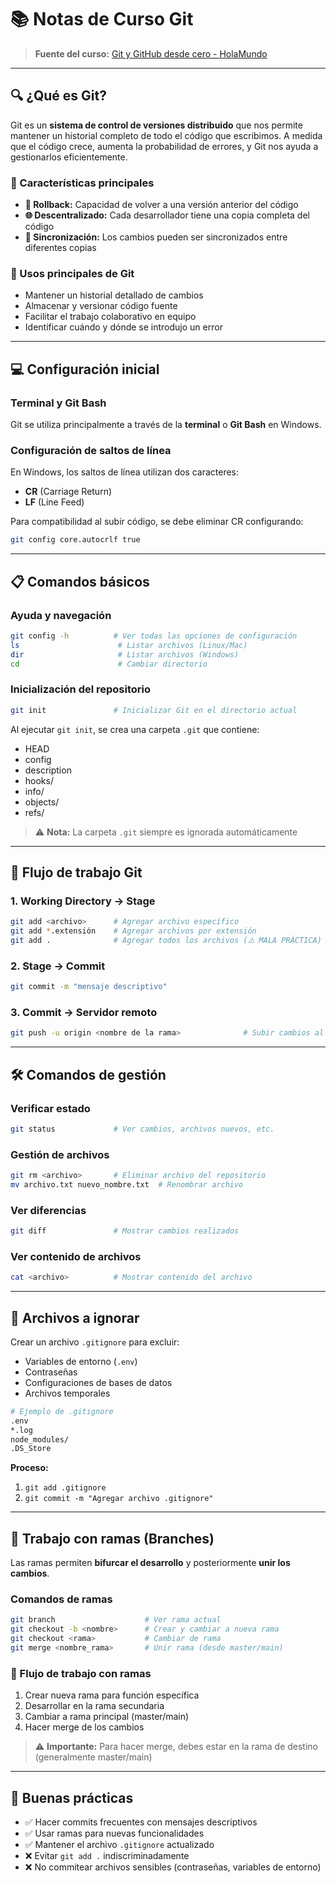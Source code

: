 # 📚 Notas de Curso Git

> **Fuente del curso:** [Git y GitHub desde cero - HolaMundo](https://www.youtube.com/watch?v=VdGzPZ31ts8&t=14s&ab_channel=HolaMundo)

---

## 🔍 ¿Qué es Git?

Git es un **sistema de control de versiones distribuido** que nos permite mantener un historial completo de todo el código que escribimos. A medida que el código crece, aumenta la probabilidad de errores, y Git nos ayuda a gestionarlos eficientemente.

### 🔑 Características principales

- **📜 Rollback:** Capacidad de volver a una versión anterior del código
- **🌐 Descentralizado:** Cada desarrollador tiene una copia completa del código
- **🔄 Sincronización:** Los cambios pueden ser sincronizados entre diferentes copias

### 🎯 Usos principales de Git

- Mantener un historial detallado de cambios
- Almacenar y versionar código fuente
- Facilitar el trabajo colaborativo en equipo
- Identificar cuándo y dónde se introdujo un error

---

## 💻 Configuración inicial

### Terminal y Git Bash
Git se utiliza principalmente a través de la **terminal** o **Git Bash** en Windows.

### Configuración de saltos de línea

En Windows, los saltos de línea utilizan dos caracteres:
- **CR** (Carriage Return)
- **LF** (Line Feed)

Para compatibilidad al subir código, se debe eliminar CR configurando:
```bash
git config core.autocrlf true
```

---

## 📋 Comandos básicos

### Ayuda y navegación
```bash
git config -h          # Ver todas las opciones de configuración
ls                      # Listar archivos (Linux/Mac)
dir                     # Listar archivos (Windows)
cd                      # Cambiar directorio
```

### Inicialización del repositorio
```bash
git init               # Inicializar Git en el directorio actual
```

Al ejecutar `git init`, se crea una carpeta `.git` que contiene:
- HEAD
- config
- description
- hooks/
- info/
- objects/
- refs/

> ⚠️ **Nota:** La carpeta `.git` siempre es ignorada automáticamente

---

## 🔄 Flujo de trabajo Git

### 1. **Working Directory → Stage**
```bash
git add <archivo>      # Agregar archivo específico
git add *.extensión    # Agregar archivos por extensión
git add .              # Agregar todos los archivos (⚠️ MALA PRÁCTICA)
```

### 2. **Stage → Commit**
```bash
git commit -m "mensaje descriptivo"
```

### 3. **Commit → Servidor remoto**
```bash
git push -u origin <nombre de la rama>              # Subir cambios al servidor (ej: GitHub)
```

---

## 🛠️ Comandos de gestión

### Verificar estado
```bash
git status             # Ver cambios, archivos nuevos, etc.
```

### Gestión de archivos
```bash
git rm <archivo>       # Eliminar archivo del repositorio
mv archivo.txt nuevo_nombre.txt  # Renombrar archivo
```

### Ver diferencias
```bash
git diff               # Mostrar cambios realizados
```

### Ver contenido de archivos
```bash
cat <archivo>          # Mostrar contenido del archivo
```

---

## 🚫 Archivos a ignorar

Crear un archivo `.gitignore` para excluir:
- Variables de entorno (`.env`)
- Contraseñas
- Configuraciones de bases de datos
- Archivos temporales

```bash
# Ejemplo de .gitignore
.env
*.log
node_modules/
.DS_Store
```

**Proceso:**
1. `git add .gitignore`
2. `git commit -m "Agregar archivo .gitignore"`

---

## 🌿 Trabajo con ramas (Branches)

Las ramas permiten **bifurcar el desarrollo** y posteriormente **unir los cambios**.

### Comandos de ramas
```bash
git branch                    # Ver rama actual
git checkout -b <nombre>      # Crear y cambiar a nueva rama
git checkout <rama>           # Cambiar de rama
git merge <nombre_rama>       # Unir rama (desde master/main)
```

### 📝 Flujo de trabajo con ramas
1. Crear nueva rama para función específica
2. Desarrollar en la rama secundaria
3. Cambiar a rama principal (master/main)
4. Hacer merge de los cambios

> ⚠️ **Importante:** Para hacer merge, debes estar en la rama de destino (generalmente master/main)

---

## 📝 Buenas prácticas

- ✅ Hacer commits frecuentes con mensajes descriptivos
- ✅ Usar ramas para nuevas funcionalidades
- ✅ Mantener el archivo `.gitignore` actualizado
- ❌ Evitar `git add .` indiscriminadamente
- ❌ No commitear archivos sensibles (contraseñas, variables de entorno)